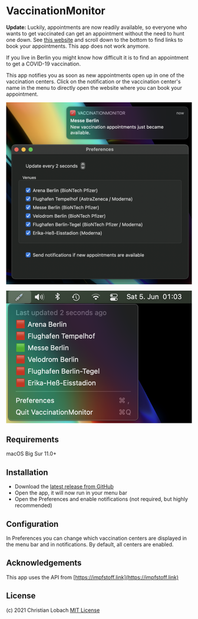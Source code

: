 # VaccinationMonitor

**Update:** Luckily, appointments are now readily available, so everyone who wants to get vaccinated can get an appointment without the need to hunt one down. See [this website](https://service.berlin.de/dienstleistung/330073/) and scroll down to the bottom to find links to book your appointments.
This app does not work anymore.

If you live in Berlin you might know how difficult it is to find an appointment to get a COVID-19 vaccination.

This app notifies you as soon as new appointments open up in one of the vaccination centers.
Click on the notification or the vaccination center's name in the menu to directly open the website where you can book your appointment.

![Notification and Preferences window](preferences_notification.png)

![Menu bar item](menubar.png)

## Requirements

macOS Big Sur 11.0+

## Installation

- Download the [latest release from GitHub](https://github.com/DerLobi/VaccinationMonitor/releases/latest/download/VaccinationMonitor.zip)
- Open the app, it will now run in your menu bar
- Open the Preferences and enable notifications (not required, but highly recommended)

## Configuration

In Preferences you can change which vaccination centers are displayed in the menu bar and in notifications. By default, all centers are enabled.

## Acknowledgements

This app uses the API from [https://impfstoff.link](https://impfstoff.link) 

## License

(c) 2021 Christian Lobach [MIT License](https://github.com/DerLobi/VaccinationMonitor/blob/main/LICENSE)